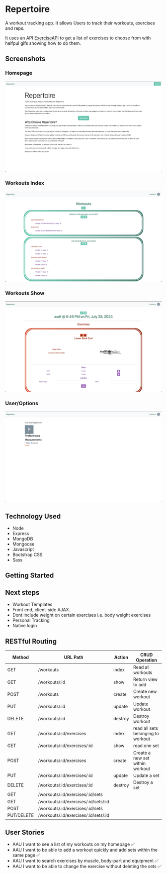 # Repertoire
A workout tracking app. It allows Users to track their workouts, exercises and reps.

It uses an API [ExerciseAPI](https://rapidapi.com/justin-WFnsXH_t6/api/exercisedb/details) to get a list of exercises to choose from with helfpul gifs showing how to do them.

## Screenshots
### Homepage
![Homepage](./public/images/landing-page.png)
### Workouts Index
![workouts](./public/images/workout-index.png)
### Workouts Show
![workouts-show](./public/images/workout.png)
### User/Options
![User-Options](./public/images/user-options.png)

## Technology Used
* Node
* Express
* MongoDB
* Mongoose
* Javascript
* Bootstrap CSS
* Sass

## Getting Started
<Link to app to come>

## Next steps
* Workout Templates
* Front end, client-side AJAX. 
* Dont include weight on certain exercises i.e. body weight exercises
* Personal Tracking
* Native login

## RESTful Routing 
| Method     | URL Path                             | Action  | CRUD Operation                     |
|------------|--------------------------------------|---------|------------------------------------|
| GET        | /workouts                            | index   | Read all workouts                  |
| GET        | /workouts/:id                        | show    | Return view to add                 |
| POST       | /workouts                            | create  | Create new workout                 |
| PUT        | /workouts/:id                        | update  | Update workout                     |
| DELETE     | /workouts/:id                        | destroy | Destroy workout                    |
| GET        | /workouts/:id/exercises              | index   | read all sets belonging to workout |
| GET        | /workouts/:id/exercises/:id          | show    | read one set                       |
| POST       | /workouts/:id/exercises              | create  | Create a new set within workout    |
| PUT        | /workouts/:id/exercises/:id          | update  | Update a set                       |
| DELETE     | /workouts/:id/exercises/:id          | destroy | Destroy a set                      |
| GET        | /workouts/:id/exercises/:id/sets     |         |                                    |
| GET        | /workouts/:id/exercises/:id/sets/:id |         |                                    |
| POST       | /workouts/:id/exercises/:id/sets     |         |                                    |
| PUT/DELETE | /workouts/:id/exercises/:id/sets/:id |         |                                    |

## User Stories
* AAU I want to see a list of my workouts on my homepage ✅
* AAU I want to be able to add a workout quickly and add sets within the same page ✅
* AAU I want to search exercises by muscle, body-part and equipment ✅
* AAU I want to be able to change the exercise without deleting the sets ✅



